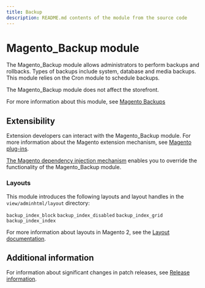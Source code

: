 ```yaml
---
title: Backup
description: README.md contents of the module from the source code
---
```


# Magento_Backup module

The Magento_Backup module allows administrators to perform backups and rollbacks. Types of backups include system, database and media backups. This module relies on the Cron module to schedule backups.

The Magento_Backup module does not affect the storefront.

For more information about this module, see [Magento Backups](https://docs.magento.com/user-guide/system/backups.html)

## Extensibility

Extension developers can interact with the Magento_Backup module. For more information about the Magento extension mechanism, see [Magento plug-ins](https://devdocs.magento.com/guides/v2.4/extension-dev-guide/plugins.html).

[The Magento dependency injection mechanism](https://devdocs.magento.com/guides/v2.4/extension-dev-guide/depend-inj.html) enables you to override the functionality of the Magento_Backup module.

### Layouts

This module introduces the following layouts and layout handles in the `view/adminhtml/layout` directory:

`backup_index_block`
`backup_index_disabled`
`backup_index_grid`
`backup_index_index`

For more information about layouts in Magento 2, see the [Layout documentation](https://devdocs.magento.com/guides/v2.4/frontend-dev-guide/layouts/layout-overview.html).

## Additional information

For information about significant changes in patch releases, see [Release information](https://devdocs.magento.com/guides/v2.4/release-notes/bk-release-notes.html).

